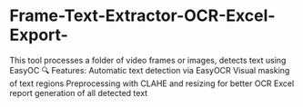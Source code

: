 # Frame-Text-Extractor-OCR-Excel-Export-
This tool processes a folder of video frames or images, detects text using EasyOC 🔍 Features:  Automatic text detection via EasyOCR  Visual masking of text regions  Preprocessing with CLAHE and resizing for better OCR  Excel report generation of all detected text
